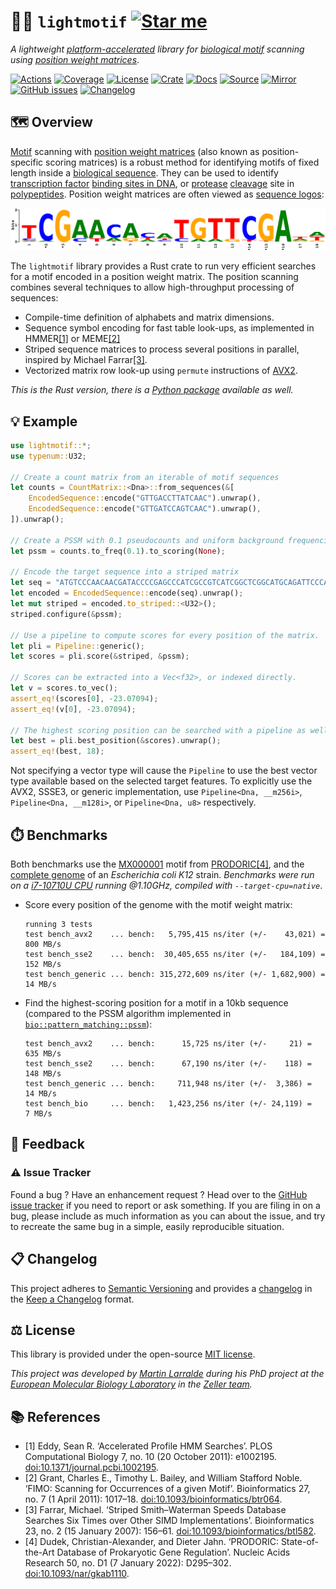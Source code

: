 # 🎼🧬 `lightmotif` [![Star me](https://img.shields.io/github/stars/althonos/lightmotif.svg?style=social&label=Star&maxAge=3600)](https://github.com/althonos/lightmotif/stargazers)

*A lightweight [platform-accelerated](https://en.wikipedia.org/wiki/Single_instruction,_multiple_data) library for [biological motif](https://en.wikipedia.org/wiki/Sequence_motif) scanning using [position weight matrices](https://en.wikipedia.org/wiki/Position_weight_matrix)*.

[![Actions](https://img.shields.io/github/actions/workflow/status/althonos/lightmotif/rust.yml?branch=main&logo=github&style=flat-square&maxAge=300)](https://github.com/althonos/lightmotif/actions)
[![Coverage](https://img.shields.io/codecov/c/gh/althonos/lightmotif?logo=codecov&style=flat-square&maxAge=3600)](https://codecov.io/gh/althonos/lightmotif/)
[![License](https://img.shields.io/badge/license-MIT-blue.svg?style=flat-square&maxAge=2678400)](https://choosealicense.com/licenses/mit/)
[![Crate](https://img.shields.io/crates/v/lightmotif.svg?maxAge=600&style=flat-square)](https://crates.io/crates/lightmotif)
[![Docs](https://img.shields.io/docsrs/lightmotif?maxAge=600&style=flat-square)](https://docs.rs/lightmotif)
[![Source](https://img.shields.io/badge/source-GitHub-303030.svg?maxAge=2678400&style=flat-square)](https://github.com/althonos/lightmotif/)
[![Mirror](https://img.shields.io/badge/mirror-EMBL-009f4d?style=flat-square&maxAge=2678400)](https://git.embl.de/larralde/lightmotif/)
[![GitHub issues](https://img.shields.io/github/issues/althonos/lightmotif.svg?style=flat-square&maxAge=600)](https://github.com/althonos/lightmotif/issues)
[![Changelog](https://img.shields.io/badge/keep%20a-changelog-8A0707.svg?maxAge=2678400&style=flat-square)](https://github.com/althonos/lightmotif/blob/master/CHANGELOG.md)

## 🗺️ Overview

[Motif](https://en.wikipedia.org/wiki/Sequence_motif) scanning with
[position weight matrices](https://en.wikipedia.org/wiki/Position_weight_matrix)
(also known as position-specific scoring matrices) is a robust method for
identifying motifs of fixed length inside a
[biological sequence](https://en.wikipedia.org/wiki/Sequence_(biology)). They can be
used to identify [transcription factor](https://en.wikipedia.org/wiki/Transcription_factor)
[binding sites in DNA](https://en.wikipedia.org/wiki/DNA_binding_site),
or [protease](https://en.wikipedia.org/wiki/Protease) [cleavage](https://en.wikipedia.org/wiki/Proteolysis) site in [polypeptides](https://en.wikipedia.org/wiki/Proteolysis).
Position weight matrices are often viewed as [sequence logos](https://en.wikipedia.org/wiki/Sequence_logo):

[![MX000274.svg](https://raw.githubusercontent.com/althonos/lightmotif/main/docs/_static/prodoric_logo_mx000274.svg)](https://www.prodoric.de/matrix/MX000274.html)

The `lightmotif` library provides a Rust crate to run very efficient
searches for a motif encoded in a position weight matrix. The position
scanning combines several techniques to allow high-throughput processing
of sequences:

- Compile-time definition of alphabets and matrix dimensions.
- Sequence symbol encoding for fast table look-ups, as implemented in
  HMMER[\[1\]](#ref1) or MEME[\[2\]](#ref2)
- Striped sequence matrices to process several positions in parallel,
  inspired by Michael Farrar[\[3\]](#ref3).
- Vectorized matrix row look-up using `permute` instructions of [AVX2](https://fr.wikipedia.org/wiki/Advanced_Vector_Extensions).

*This is the Rust version, there is a [Python package](https://pypi.org/project/lightmotif) available as well.*

## 💡 Example

```rust
use lightmotif::*;
use typenum::U32;

// Create a count matrix from an iterable of motif sequences
let counts = CountMatrix::<Dna>::from_sequences(&[
    EncodedSequence::encode("GTTGACCTTATCAAC").unwrap(),
    EncodedSequence::encode("GTTGATCCAGTCAAC").unwrap(),
]).unwrap();

// Create a PSSM with 0.1 pseudocounts and uniform background frequencies.
let pssm = counts.to_freq(0.1).to_scoring(None);

// Encode the target sequence into a striped matrix
let seq = "ATGTCCCAACAACGATACCCCGAGCCCATCGCCGTCATCGGCTCGGCATGCAGATTCCCAGGCG";
let encoded = EncodedSequence::encode(seq).unwrap();
let mut striped = encoded.to_striped::<U32>();
striped.configure(&pssm);

// Use a pipeline to compute scores for every position of the matrix.
let pli = Pipeline::generic();
let scores = pli.score(&striped, &pssm);

// Scores can be extracted into a Vec<f32>, or indexed directly.
let v = scores.to_vec();
assert_eq!(scores[0], -23.07094);
assert_eq!(v[0], -23.07094);

// The highest scoring position can be searched with a pipeline as well.
let best = pli.best_position(&scores).unwrap();
assert_eq!(best, 18);

```

Not specifying a vector type will cause the `Pipeline` to use the best
vector type available based on the selected target features. To explicitly
use the AVX2, SSSE3, or generic implementation, use `Pipeline<Dna, __m256i>`,
`Pipeline<Dna, __m128i>`, or `Pipeline<Dna, u8>` respectively.

## ⏱️ Benchmarks

Both benchmarks use the [MX000001](https://www.prodoric.de/matrix/MX000001.html)
motif from [PRODORIC](https://www.prodoric.de/)[\[4\]](#ref4), and the
[complete genome](https://www.ncbi.nlm.nih.gov/nuccore/U00096) of an
*Escherichia coli K12* strain.
*Benchmarks were run on a [i7-10710U CPU](https://ark.intel.com/content/www/us/en/ark/products/196448/intel-core-i7-10710u-processor-12m-cache-up-to-4-70-ghz.html) running @1.10GHz, compiled with `--target-cpu=native`*.

- Score every position of the genome with the motif weight matrix:
  ```console
  running 3 tests
  test bench_avx2    ... bench:   5,795,415 ns/iter (+/-    43,021) = 800 MB/s
  test bench_sse2    ... bench:  30,405,655 ns/iter (+/-   184,109) = 152 MB/s
  test bench_generic ... bench: 315,272,609 ns/iter (+/- 1,682,900) =  14 MB/s
  ```

- Find the highest-scoring position for a motif in a 10kb sequence
  (compared to the PSSM algorithm implemented in
  [`bio::pattern_matching::pssm`](https://docs.rs/bio/1.1.0/bio/pattern_matching/pssm/index.html)):
  ```console
  test bench_avx2    ... bench:      15,725 ns/iter (+/-     21) = 635 MB/s
  test bench_sse2    ... bench:      67,190 ns/iter (+/-    118) = 148 MB/s
  test bench_generic ... bench:     711,948 ns/iter (+/-  3,386) =  14 MB/s
  test bench_bio     ... bench:   1,423,256 ns/iter (+/- 24,119) =   7 MB/s
  ```


## 💭 Feedback

### ⚠️ Issue Tracker

Found a bug ? Have an enhancement request ? Head over to the [GitHub issue
tracker](https://github.com/althonos/lightmotif/issues) if you need to report
or ask something. If you are filing in on a bug, please include as much
information as you can about the issue, and try to recreate the same bug
in a simple, easily reproducible situation.

<!-- ### 🏗️ Contributing

Contributions are more than welcome! See [`CONTRIBUTING.md`](https://github.com/althonos/lightmotif/blob/master/CONTRIBUTING.md) for more details. -->

## 📋 Changelog

This project adheres to [Semantic Versioning](http://semver.org/spec/v2.0.0.html)
and provides a [changelog](https://github.com/althonos/lightmotif/blob/master/CHANGELOG.md)
in the [Keep a Changelog](http://keepachangelog.com/en/1.0.0/) format.

## ⚖️ License

This library is provided under the open-source
[MIT license](https://choosealicense.com/licenses/mit/).

*This project was developed by [Martin Larralde](https://github.com/althonos/)
during his PhD project at the [European Molecular Biology Laboratory](https://www.embl.de/)
in the [Zeller team](https://github.com/zellerlab).*

## 📚 References

- <a id="ref1">\[1\]</a> Eddy, Sean R. ‘Accelerated Profile HMM Searches’. PLOS Computational Biology 7, no. 10 (20 October 2011): e1002195. [doi:10.1371/journal.pcbi.1002195](https://doi.org/10.1371/journal.pcbi.1002195).
- <a id="ref2">\[2\]</a> Grant, Charles E., Timothy L. Bailey, and William Stafford Noble. ‘FIMO: Scanning for Occurrences of a given Motif’. Bioinformatics 27, no. 7 (1 April 2011): 1017–18. [doi:10.1093/bioinformatics/btr064](https://doi.org/10.1093/bioinformatics/btr064).
- <a id="ref3">\[3\]</a> Farrar, Michael. ‘Striped Smith–Waterman Speeds Database Searches Six Times over Other SIMD Implementations’. Bioinformatics 23, no. 2 (15 January 2007): 156–61. [doi:10.1093/bioinformatics/btl582](https://doi.org/10.1093/bioinformatics/btl582).
- <a id="ref4">\[4\]</a> Dudek, Christian-Alexander, and Dieter Jahn. ‘PRODORIC: State-of-the-Art Database of Prokaryotic Gene Regulation’. Nucleic Acids Research 50, no. D1 (7 January 2022): D295–302. [doi:10.1093/nar/gkab1110](https://doi.org/10.1093/nar/gkab1110).
